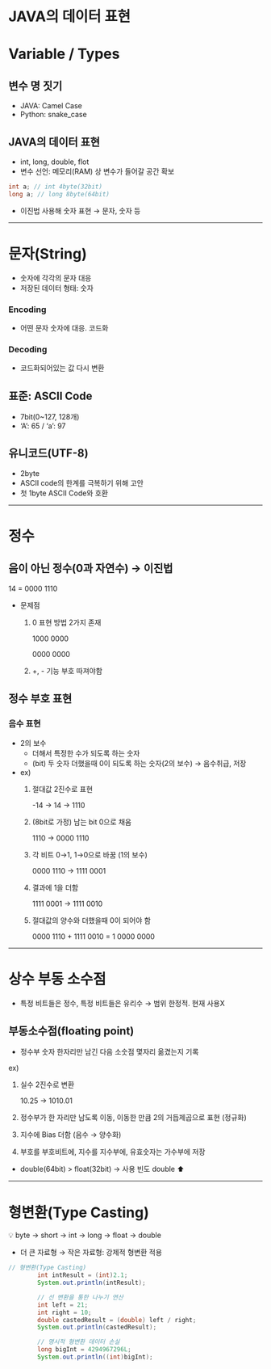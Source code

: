 # JAVA의 데이터 표현

# Variable / Types

## 변수 명 짓기

- JAVA: Camel Case
- Python: snake_case

## JAVA의 데이터 표현

- int, long, double, flot
- 변수 선언: 메모리(RAM) 상 변수가 들어갈 공간 확보

```java
int a; // int 4byte(32bit)
long a; // long 8byte(64bit)
```

- 이진법 사용해 숫자 표현 → 문자, 숫자 등

---

# 문자(String)

- 숫자에 각각의 문자 대응
- 저장된 데이터 형태: 숫자

### Encoding

- 어떤 문자 숫자에 대응. 코드화

### Decoding

- 코드화되어있는 값 다시 변환

## 표준: ASCII Code

- 7bit(0~127, 128개)
- ‘A’: 65 / ‘a’: 97

## 유니코드(UTF-8)

- 2byte
- ASCII code의 한계를 극복하기 위해 고안
- 첫 1byte ASCII Code와 호환

---

# 정수

## 음이 아닌 정수(0과 자연수) → 이진법

14 = 0000 1110

- 문제점
    1. 0 표현 방법 2가지 존재

       1000 0000

       0000 0000

    2. +, - 기능 부호 따져야함

## 정수 부호 표현

### 음수 표현

- 2의 보수
    - 더해서 특정한 수가 되도록 하는 숫자
    - (bit) 두 숫자 더했을때 0이 되도록 하는 숫자(2의 보수) → 음수취급, 저장
- ex)
    1. 절대값 2진수로 표현

       -14 → 14 → 1110

    2. (8bit로 가정) 남는 bit 0으로 채움

       1110 → 0000 1110

    3. 각 비트 0→1, 1→0으로 바꿈 (1의 보수)

       0000 1110 → 1111 0001

    4. 결과에 1을 더함

       1111 0001 → 1111 0010

    5. 절대값의 양수와 더했을때 0이 되어야 함

       0000 1110 + 1111 0010 = 1 0000 0000

---

# 상수 부동 소수점

- 특정 비트들은 정수, 특정 비트들은 유리수 → 범위 한정적. 현재 사용X

## 부동소수점(floating point)

- 정수부 숫자 한자리만 남긴 다음 소숫점 몇자리 옮겼는지 기록

ex)

1. 실수 2진수로 변환

   10.25 → 1010.01

2. 정수부가 한 자리만 남도록 이동, 이동한 만큼 2의 거듭제곱으로 표현 (정규화)
3. 지수에 Bias 더함 (음수 → 양수화)
4. 부호를 부호비트에, 지수를 지수부에, 유효숫자는 가수부에 저장
- double(64bit) > float(32bit) → 사용 빈도 double ⬆️

---

# 형변환(Type Casting)

<aside>
💡 byte → short → int → long → float → double

</aside>

- 더 큰 자료형 → 작은 자료형: 강제적 형변환 적용

```java
// 형변환(Type Casting)
        int intResult = (int)2.1;
        System.out.println(intResult);

        // 선 변환을 통한 나누기 연산
        int left = 21;
        int right = 10;
        double castedResult = (double) left / right;
        System.out.println(castedResult);

        // 명시적 형변환 데이터 손실
        long bigInt = 4294967296L;
        System.out.println((int)bigInt);
```